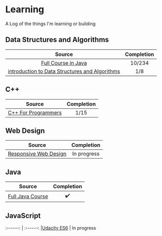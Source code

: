 # Learning
A Log of the things I'm learning or building

## Data Structures and Algorithms
Source|Completion
:------: | :------: 
|[Full Course in Java](https://www.youtube.com/playlist?list=PL6Zs6LgrJj3tDXv8a_elC6eT_4R5gfX4d) | 10/234 
|[introduction to Data Structures and Algorithms](https://www.udacity.com/course/technical-interview--ud513) | 1/8

## C++
Source|Completion
:------: | :------: 
|[C++ For Programmers](https://www.udacity.com/course/c-for-programmers--ud210) |1/15 

## Web Design
Source|Completion
:------: | :------: 
|[Responsive Web Design](https://www.freecodecamp.org/learn/2022/responsive-web-design/) | In progress

## Java 
Source|Completion
:------: | :------: 
|[Full Java Course](https://youtu.be/xTtL8E4LzTQ?si=TLf5xIG3iEIxGp2x) | ✔️

## JavaScript
:------: | :------: 
|[Udacity ES6](https://www.udacity.com/course/es6-javascript-improved--ud356) | In progress
